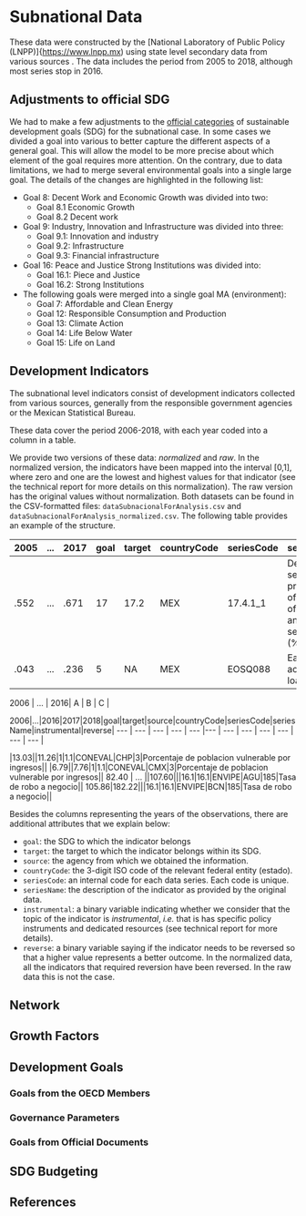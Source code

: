 # Subnational Data

These data were constructed by the [National Laboratory of Public Policy (LNPP)]{https://www.lnpp.mx) using state level secondary data from various sources . The data includes the period from 2005 to 2018, although most series stop in 2016. 


## Adjustments to official SDG
We had to make a few adjustments to the [official categories](https://www.un.org/development/desa/disabilities/envision2030.html) of sustainable development goals (SDG) for the subnational case. In some cases we divided a goal into various to better capture the different aspects of a general goal. This will allow the model to be more precise about which element of the goal requires more attention. On the contrary, due to data limitations, we had to merge several environmental goals into a single large goal. The details of the changes are highlighted in the following list: 

* Goal 8: Decent Work and Economic Growth was divided into two: 
	* Goal 8.1 Economic Growth
	* Goal 8.2 Decent work
* Goal 9: Industry, Innovation and Infrastructure was divided into three: 
	* Goal 9.1: Innovation and industry
	* Goal 9.2: Infrastructure
	* Goal 9.3: Financial infrastructure
* Goal 16: Peace and Justice Strong Institutions was divided into:
	* Goal 16.1: Piece and Justice
	* Goal 16.2: Strong Institutions
* The following goals were merged into a single goal MA (environment): 
	* Goal 7: Affordable and Clean Energy
	* Goal 12: Responsible Consumption and Production
	* Goal 13: Climate Action
	* Goal 14: Life Below Water
	* Goal 15: Life on Land
	

## Development Indicators
The subnational level indicators consist of development indicators collected from various sources, generally from the responsible government agencies or the Mexican Statistical Bureau. 

These data cover the period 2006-2018, with each year coded into a column in a table. 

We provide two versions of these data: *normalized* and *raw*. In the normalized version, the indicators have been mapped into the interval [0,1], where zero and one are the lowest and highest values for that indicator (see the technical report for more details on this normalization). The raw version has the original values without normalization. Both datasets can be found in the CSV-formatted files: `dataSubnacionalForAnalysis.csv` and `dataSubnacionalForAnalysis_normalized.csv`. The following table provides an example of the structure.

| 2005 | ... | 2017 | goal | target | countryCode | seriesCode | seriesName | instrumental | reverse |
| --- | --- | --- | --- | --- | --- | --- | --- | --- | --- |
| .552 | ... | .671 | 17 | 17.2 | MEX | 17.4.1_1 | Debt service as a proportion of exports of goods and services (%) | 1 | 1 |
| .043 | ... | .236 | 5 | NA | MEX | EOSQ088 | Ease of access to loans | 1 | 1 |


2006 | ... | 2016|
A | B | C |


2006|...|2016|2017|2018|goal|target|source|countryCode|seriesCode|seriesName|instrumental|reverse|
 --- | --- | --- | --- | --- |--- | --- | --- | --- | --- | --- | --- |

|13.03||11.26|1|1.1|CONEVAL|CHP|3|Porcentaje de poblacion vulnerable por ingresos||
|6.79||7.76|1|1.1|CONEVAL|CMX|3|Porcentaje de poblacion vulnerable por ingresos||
82.40 | ... ||107.60|||16.1|16.1|ENVIPE|AGU|185|Tasa de robo a negocio||
105.86|182.22|||16.1|16.1|ENVIPE|BCN|185|Tasa de robo a negocio||

Besides the columns representing the years of the observations, there are additional attributes that we explain below:

* `goal`: the SDG to which the indicator belongs 
* `target`: the target to which the indicator belongs within its SDG. 
* `source`: the agency from which we obtained the information. 
* `countryCode`: the 3-digit ISO code of the relevant federal entity (estado).
* `seriesCode`: an internal code for each data series. Each code is unique.
* `seriesName`: the description of the indicator as provided by the original data.
* `instrumental`: a binary variable indicating whether we consider that the topic of the indicator is *instrumental*, *i.e.* that is has specific policy instruments and dedicated resources (see technical report for more details).
* `reverse`: a binary variable saying if the indicator needs to be reversed so that a higher value represents a better outcome. In the normalized data, all the indicators that required reversion have been reversed. In the raw data this is not the case.

## Network

## Growth Factors

## Development Goals

### Goals from the OECD Members

### Governance Parameters

### Goals from Official Documents

## SDG Budgeting

## References
